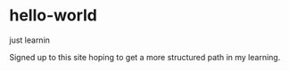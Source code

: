 # hello-world
just learnin

Signed up to this site hoping to get a more structured path in my learning.
